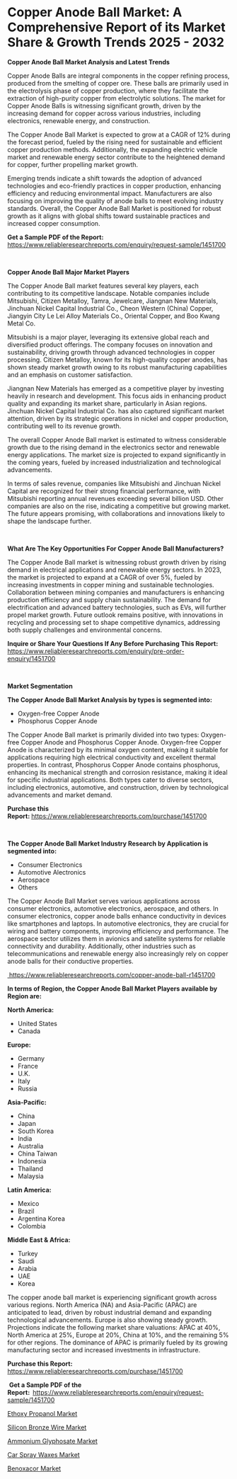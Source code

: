 <p><h1>Copper Anode Ball Market: A Comprehensive Report of its Market Share & Growth Trends 2025 - 2032</h1></p><p><strong>Copper Anode Ball Market Analysis and Latest Trends</strong></p>
<p><p>Copper Anode Balls are integral components in the copper refining process, produced from the smelting of copper ore. These balls are primarily used in the electrolysis phase of copper production, where they facilitate the extraction of high-purity copper from electrolytic solutions. The market for Copper Anode Balls is witnessing significant growth, driven by the increasing demand for copper across various industries, including electronics, renewable energy, and construction.</p><p>The Copper Anode Ball Market is expected to grow at a CAGR of 12% during the forecast period, fueled by the rising need for sustainable and efficient copper production methods. Additionally, the expanding electric vehicle market and renewable energy sector contribute to the heightened demand for copper, further propelling market growth. </p><p>Emerging trends indicate a shift towards the adoption of advanced technologies and eco-friendly practices in copper production, enhancing efficiency and reducing environmental impact. Manufacturers are also focusing on improving the quality of anode balls to meet evolving industry standards. Overall, the Copper Anode Ball Market is positioned for robust growth as it aligns with global shifts toward sustainable practices and increased copper consumption.</p></p>
<p><strong>Get a Sample PDF of the Report:&nbsp;</strong> <a href="https://www.reliableresearchreports.com/enquiry/request-sample/1451700?utm_campaign=31&utm_medium=2&utm_source=Github&utm_content=ia&utm_term=31032025&utm_id=copper-anode-ball">https://www.reliableresearchreports.com/enquiry/request-sample/1451700</a></p>
<p>&nbsp;</p>
<p><strong>Copper Anode Ball Major Market Players</strong></p>
<p><p>The Copper Anode Ball market features several key players, each contributing to its competitive landscape. Notable companies include Mitsubishi, Citizen Metalloy, Tamra, Jewelcare, Jiangnan New Materials, Jinchuan Nickel Capital Industrial Co., Cheon Western (China) Copper, Jiangyin City Le Lei Alloy Materials Co., Oriental Copper, and Boo Kwang Metal Co. </p><p>Mitsubishi is a major player, leveraging its extensive global reach and diversified product offerings. The company focuses on innovation and sustainability, driving growth through advanced technologies in copper processing. Citizen Metalloy, known for its high-quality copper anodes, has shown steady market growth owing to its robust manufacturing capabilities and an emphasis on customer satisfaction.</p><p>Jiangnan New Materials has emerged as a competitive player by investing heavily in research and development. This focus aids in enhancing product quality and expanding its market share, particularly in Asian regions. Jinchuan Nickel Capital Industrial Co. has also captured significant market attention, driven by its strategic operations in nickel and copper production, contributing well to its revenue growth.</p><p>The overall Copper Anode Ball market is estimated to witness considerable growth due to the rising demand in the electronics sector and renewable energy applications. The market size is projected to expand significantly in the coming years, fueled by increased industrialization and technological advancements.</p><p>In terms of sales revenue, companies like Mitsubishi and Jinchuan Nickel Capital are recognized for their strong financial performance, with Mitsubishi reporting annual revenues exceeding several billion USD. Other companies are also on the rise, indicating a competitive but growing market. The future appears promising, with collaborations and innovations likely to shape the landscape further.</p></p>
<p>&nbsp;</p>
<p><strong>What Are The Key Opportunities For Copper Anode Ball Manufacturers?</strong></p>
<p><p>The Copper Anode Ball market is witnessing robust growth driven by rising demand in electrical applications and renewable energy sectors. In 2023, the market is projected to expand at a CAGR of over 5%, fueled by increasing investments in copper mining and sustainable technologies. Collaboration between mining companies and manufacturers is enhancing production efficiency and supply chain sustainability. The demand for electrification and advanced battery technologies, such as EVs, will further propel market growth. Future outlook remains positive, with innovations in recycling and processing set to shape competitive dynamics, addressing both supply challenges and environmental concerns.</p></p>
<p><strong>Inquire or Share Your Questions If Any Before Purchasing This Report:</strong> <a href="https://www.reliableresearchreports.com/enquiry/pre-order-enquiry/1451700?utm_campaign=31&utm_medium=2&utm_source=Github&utm_content=ia&utm_term=31032025&utm_id=copper-anode-ball">https://www.reliableresearchreports.com/enquiry/pre-order-enquiry/1451700</a></p>
<p>&nbsp;</p>
<p><strong>Market Segmentation</strong></p>
<p><strong>The Copper Anode Ball Market Analysis by types is segmented into:</strong></p>
<p><ul><li>Oxygen-free Copper Anode</li><li>Phosphorus Copper Anode</li></ul></p>
<p><p>The Copper Anode Ball market is primarily divided into two types: Oxygen-free Copper Anode and Phosphorus Copper Anode. Oxygen-free Copper Anode is characterized by its minimal oxygen content, making it suitable for applications requiring high electrical conductivity and excellent thermal properties. In contrast, Phosphorus Copper Anode contains phosphorus, enhancing its mechanical strength and corrosion resistance, making it ideal for specific industrial applications. Both types cater to diverse sectors, including electronics, automotive, and construction, driven by technological advancements and market demand.</p></p>
<p><strong>Purchase this Report:&nbsp;</strong><a href="https://www.reliableresearchreports.com/purchase/1451700?utm_campaign=31&utm_medium=2&utm_source=Github&utm_content=ia&utm_term=31032025&utm_id=copper-anode-ball">https://www.reliableresearchreports.com/purchase/1451700</a></p>
<p>&nbsp;</p>
<p><strong>The Copper Anode Ball Market Industry Research by Application is segmented into:</strong></p>
<p><ul><li>Consumer Electronics</li><li>Automotive Alectronics</li><li>Aerospace</li><li>Others</li></ul></p>
<p><p>The Copper Anode Ball Market serves various applications across consumer electronics, automotive electronics, aerospace, and others. In consumer electronics, copper anode balls enhance conductivity in devices like smartphones and laptops. In automotive electronics, they are crucial for wiring and battery components, improving efficiency and performance. The aerospace sector utilizes them in avionics and satellite systems for reliable connectivity and durability. Additionally, other industries such as telecommunications and renewable energy also increasingly rely on copper anode balls for their conductive properties.</p></p>
<p><a href="https://www.reliableresearchreports.com/copper-anode-ball-r1451700?utm_campaign=31&utm_medium=2&utm_source=Github&utm_content=ia&utm_term=31032025&utm_id=copper-anode-ball">&nbsp;https://www.reliableresearchreports.com/copper-anode-ball-r1451700</a></p>
<p><strong>In terms of Region, the Copper Anode Ball Market Players available by Region are:</strong></p>
<p>
    <p> <strong> North America: </strong>
        <ul>
            <li>United States</li>
            <li>Canada</li>
        </ul>
        </p> 
    <p> <strong> Europe: </strong>
        <ul>
            <li>Germany</li>
            <li>France</li>
            <li>U.K.</li>
            <li>Italy</li>
            <li>Russia</li>
        </ul>
        </p> 
    <p> <strong> Asia-Pacific: </strong>
        <ul>
            <li>China</li>
            <li>Japan</li>
            <li>South Korea</li>
            <li>India</li>
            <li>Australia</li>
            <li>China Taiwan</li>
            <li>Indonesia</li>
            <li>Thailand</li>
            <li>Malaysia</li>
        </ul>
        </p> 
    <p> <strong> Latin America: </strong>
        <ul>
            <li>Mexico</li>
            <li>Brazil</li>
            <li>Argentina Korea</li>
            <li>Colombia</li>
        </ul>
        </p> 
    <p> <strong> Middle East & Africa: </strong>
        <ul>
            <li>Turkey</li>
            <li>Saudi</li>
            <li>Arabia</li>
            <li>UAE</li>
            <li>Korea</li>
        </ul>
    </p>
    </p>
<p><p>The copper anode ball market is experiencing significant growth across various regions. North America (NA) and Asia-Pacific (APAC) are anticipated to lead, driven by robust industrial demand and expanding technological advancements. Europe is also showing steady growth. Projections indicate the following market share valuations: APAC at 40%, North America at 25%, Europe at 20%, China at 10%, and the remaining 5% for other regions. The dominance of APAC is primarily fueled by its growing manufacturing sector and increased investments in infrastructure.</p></p>
<p><strong>Purchase this Report: </strong><a href="https://www.reliableresearchreports.com/purchase/1451700?utm_campaign=31&utm_medium=2&utm_source=Github&utm_content=ia&utm_term=31032025&utm_id=copper-anode-ball">https://www.reliableresearchreports.com/purchase/1451700</a></p>
<p>&nbsp;<strong>Get a Sample PDF of the Report:&nbsp;&nbsp;</strong><a href="https://www.reliableresearchreports.com/enquiry/request-sample/1451700?utm_campaign=31&utm_medium=2&utm_source=Github&utm_content=ia&utm_term=31032025&utm_id=copper-anode-ball">https://www.reliableresearchreports.com/enquiry/request-sample/1451700</a></p>
<p><strong></strong></p>
<p><p><a href="https://github.com/kavechoxo/Market-Research-Report-List-1/blob/main/ethoxy-propanol-market.md?utm_campaign=31&utm_medium=2&utm_source=Github&utm_content=ia&utm_term=31032025&utm_id=copper-anode-ball">Ethoxy Propanol Market</a></p><p><a href="https://github.com/gavalegeyndt26/Market-Research-Report-List-1/blob/main/silicon-bronze-wire-market.md?utm_campaign=31&utm_medium=2&utm_source=Github&utm_content=ia&utm_term=31032025&utm_id=copper-anode-ball">Silicon Bronze Wire Market</a></p><p><a href="https://github.com/qianyateina/Market-Research-Report-List-1/blob/main/ammonium-glyphosate-market.md?utm_campaign=31&utm_medium=2&utm_source=Github&utm_content=ia&utm_term=31032025&utm_id=copper-anode-ball">Ammonium Glyphosate Market</a></p><p><a href="https://github.com/boonegoicks7/Market-Research-Report-List-1/blob/main/car-spray-waxes-market.md?utm_campaign=31&utm_medium=2&utm_source=Github&utm_content=ia&utm_term=31032025&utm_id=copper-anode-ball">Car Spray Waxes Market</a></p><p><a href="https://github.com/jensanohishi/Market-Research-Report-List-1/blob/main/benoxacor-market.md?utm_campaign=31&utm_medium=2&utm_source=Github&utm_content=ia&utm_term=31032025&utm_id=copper-anode-ball">Benoxacor Market</a></p></p>